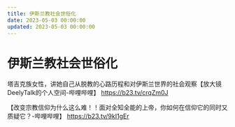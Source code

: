 ```yaml
---
title: 伊斯兰教社会世俗化
date: 2023-05-03 00:00:00
updated: 2023-05-03 00:00:00
---
```


# 伊斯兰教社会世俗化

塔吉克族女性，讲她自己从脱教的心路历程和对伊斯兰世界的社会观察【放大镜DeelyTalk的个人空间-哔哩哔哩】 https://b23.tv/crqZm0J

【改变宗教信仰为什么这么难！！面对全知全能的上帝，你如何在信仰它的同时又质疑它？-哔哩哔哩】 https://b23.tv/9kI1gEr
